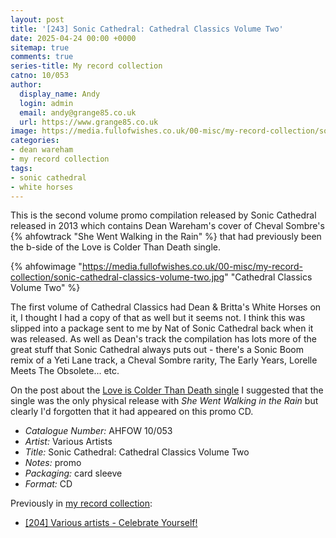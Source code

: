 ```yaml
---
layout: post
title: '[243] Sonic Cathedral: Cathedral Classics Volume Two'
date: 2025-04-24 00:00 +0000
sitemap: true
comments: true
series-title: My record collection
catno: 10/053
author:
  display_name: Andy
  login: admin
  email: andy@grange85.co.uk
  url: https://www.grange85.co.uk
image: https://media.fullofwishes.co.uk/00-misc/my-record-collection/sonic-cathedral-classics-volume-two.jpg
categories:
- dean wareham
- my record collection
tags:
- sonic cathedral
- white horses
---
```

This is the second volume promo compilation released by Sonic Cathedral released in 2013 which contains Dean Wareham's cover of Cheval Sombre's {% ahfowtrack "She Went Walking in the Rain" %} that had previously been the b-side of the Love is Colder Than Death single.

{% ahfowimage "https://media.fullofwishes.co.uk/00-misc/my-record-collection/sonic-cathedral-classics-volume-two.jpg" "Cathedral Classics Volume Two" %}

The first volume of Cathedral Classics had Dean & Britta's White Horses on it, I thought I had a copy of that as well but it seems not. I think this was slipped into a package sent to me by Nat of Sonic Cathedral back when it was released. As well as Dean's track the compilation has lots more of the great stuff that Sonic Cathedral always puts out - there's a Sonic Boom remix of a Yeti Lane track, a Cheval Sombre rarity, The Early Years, Lorelle Meets The Obsolete... etc.

On the post about the [Love is Colder Than Death single](/2024/08/08/my-record-collection-160-dean-wareham-love-is-colder-than-death-she-went-walking-in-the-rain/) I suggested that the single was the only physical release with _She Went Walking in the Rain_ but clearly I'd forgotten that it had appeared on this promo CD.

 - *Catalogue Number:* AHFOW 10/053
 - *Artist:* Various Artists
 - *Title:* Sonic Cathedral: Cathedral Classics Volume Two
 - *Notes:* promo
 - *Packaging:* card sleeve
 - *Format:* CD

Previously in [my record collection](/category/my-record-collection):
 - [\[204\] Various artists - Celebrate Yourself!](/2024/12/06/my-record-collection-r12-various-artists-celebrate-yourself/)

